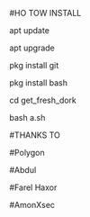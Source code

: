 #HO TOW INSTALL

apt update



apt upgrade




pkg install git



pkg install bash




cd get_fresh_dork


bash a.sh


#THANKS TO

#Polygon

#Abdul

#Farel Haxor

#AmonXsec
